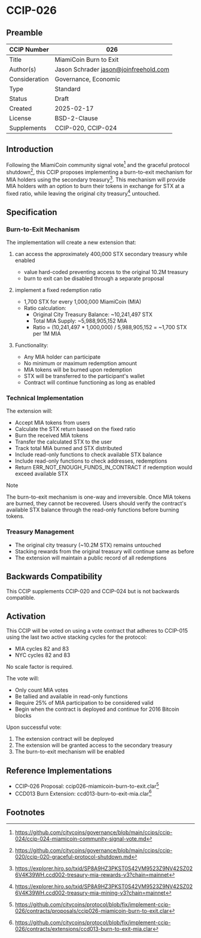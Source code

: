 # CCIP-026

## Preamble

| CCIP Number   | 026                                   |
| ------------- | ------------------------------------- |
| Title         | MiamiCoin Burn to Exit                |
| Author(s)     | Jason Schrader jason@joinfreehold.com |
| Consideration | Governance, Economic                  |
| Type          | Standard                              |
| Status        | Draft                                 |
| Created       | 2025-02-17                            |
| License       | BSD-2-Clause                          |
| Supplements   | CCIP-020, CCIP-024                    |

## Introduction

Following the MiamiCoin community signal vote[^1] and the graceful protocol shutdown[^2], this CCIP proposes implementing a burn-to-exit mechanism for MIA holders using the secondary treasury[^3]. This mechanism will provide MIA holders with an option to burn their tokens in exchange for STX at a fixed ratio, while leaving the original city treasury[^4] untouched.

## Specification

### Burn-to-Exit Mechanism

The implementation will create a new extension that:

1. can access the approximately 400,000 STX secondary treasury while enabled

   - value hard-coded preventing access to the original 10.2M treasury
   - burn to exit can be disabled through a separate proposal

2. implement a fixed redemption ratio

   - 1,700 STX for every 1,000,000 MiamiCoin (MIA)
   - Ratio calculation:
     - Original City Treasury Balance: ~10,241,497 STX
     - Total MIA Supply: ~5,988,905,152 MIA
     - Ratio = (10,241,497 * 1,000,000) / 5,988,905,152 = ~1,700 STX per 1M MIA

3. Functionality:

   - Any MIA holder can participate
   - No minimum or maximum redemption amount
   - MIA tokens will be burned upon redemption
   - STX will be transferred to the participant's wallet
   - Contract will continue functioning as long as enabled

### Technical Implementation

The extension will:

- Accept MIA tokens from users
- Calculate the STX return based on the fixed ratio
- Burn the received MIA tokens
- Transfer the calculated STX to the user
- Track total MIA burned and STX distributed
- Include read-only functions to check available STX balance
- Include read-only functions to check addresses, redemptions
- Return ERR_NOT_ENOUGH_FUNDS_IN_CONTRACT if redemption would exceed available STX

> [!NOTE]
> The burn-to-exit mechanism is one-way and irreversible. Once MIA tokens are burned, they cannot be recovered. Users should verify the contract's available STX balance through the read-only functions before burning tokens.

### Treasury Management

- The original city treasury (~10.2M STX) remains untouched
- Stacking rewards from the original treasury will continue same as before
- The extension will maintain a public record of all redemptions

## Backwards Compatibility

This CCIP supplements CCIP-020 and CCIP-024 but is not backwards compatible.

## Activation

This CCIP will be voted on using a vote contract that adheres to CCIP-015 using the last two active stacking cycles for the protocol:

- MIA cycles 82 and 83
- NYC cycles 82 and 83

No scale factor is required.

The vote will:
- Only count MIA votes
- Be tallied and available in read-only functions
- Require 25% of MIA participation to be considered valid
- Begin when the contract is deployed and continue for 2016 Bitcoin blocks

Upon successful vote:
1. The extension contract will be deployed
2. The extension will be granted access to the secondary treasury
3. The burn-to-exit mechanism will be enabled

## Reference Implementations

- CCIP-026 Proposal: ccip026-miamicoin-burn-to-exit.clar[^5]
- CCD013 Burn Extension: ccd013-burn-to-exit-mia.clar[^6]

## Footnotes

[^1]: https://github.com/citycoins/governance/blob/main/ccips/ccip-024/ccip-024-miamicoin-community-signal-vote.md
[^2]: https://github.com/citycoins/governance/blob/main/ccips/ccip-020/ccip-020-graceful-protocol-shutdown.md
[^3]: https://explorer.hiro.so/txid/SP8A9HZ3PKST0S42VM9523Z9NV42SZ026V4K39WH.ccd002-tresaury-mia-rewards-v3?chain=mainnet
[^4]: https://explorer.hiro.so/txid/SP8A9HZ3PKST0S42VM9523Z9NV42SZ026V4K39WH.ccd002-treasury-mia-mining-v3?chain=mainnet
[^5]: https://github.com/citycoins/protocol/blob/fix/implement-ccip-026/contracts/proposals/ccip026-miamicoin-burn-to-exit.clar
[^6]: https://github.com/citycoins/protocol/blob/fix/implement-ccip-026/contracts/extensions/ccd013-burn-to-exit-mia.clar
